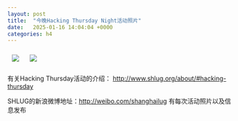 ```yaml
---
layout: post
title:  "今晚Hacking Thursday Night活动照片"
date:   2025-01-16 14:04:04 +0000
categories: h4
---
```


[<img src='/res2025q1/p116.h4/p116_2013_0940+08.1920p.jpg' style='margin:10px'>](/res2025q1/p116.h4/p116_2013_0940+08.JPG)
[<img src='/res2025q1/p116.h4/p116_2013_1742+08.1920p.jpg' style='margin:10px'>](/res2025q1/p116.h4/p116_2013_1742+08.JPG)

有关Hacking Thursday活动的介绍：
http://www.shlug.org/about/#hacking-thursday

SHLUG的新浪微博地址：http://weibo.com/shanghailug 有每次活动照片以及信息发布


